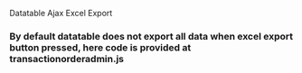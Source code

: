 Datatable Ajax Excel Export 
### By default datatable does not export all data when excel export button pressed, here code is provided at transactionorderadmin.js
